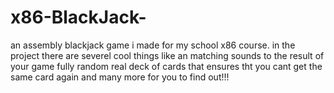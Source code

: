 # x86-BlackJack-
an assembly blackjack game i made for my school x86 course.
in the project there are severel cool things like an matching sounds to the result of your game fully random real deck of cards that ensures tht you cant get the same card again and many more for you to find out!!!
